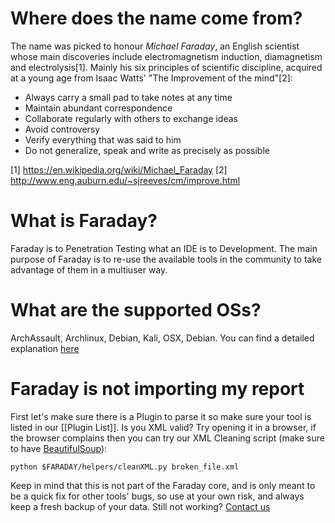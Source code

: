 # Where does the name come from?
The name was picked to honour *Michael Faraday*, an English scientist whose main discoveries include electromagnetism induction, diamagnetism and electrolysis[1]. Mainly his six principles of scientific discipline, acquired at a young age from Isaac Watts' "The Improvement of the mind"[2]:
* Always carry a small pad to take notes at any time
* Maintain abundant correspondence
* Collaborate regularly with others to exchange ideas
* Avoid controversy
* Verify everything that was said to him
* Do not generalize, speak and write as precisely as possible

[1] https://en.wikipedia.org/wiki/Michael_Faraday
[2] http://www.eng.auburn.edu/~sjreeves/cm/improve.html

# What is Faraday?
Faraday is to Penetration Testing what an IDE is to Development. The main purpose of Faraday is to re-use the available tools in the community to take advantage of them in a multiuser way.

# What are the supported OSs?
ArchAssault, Archlinux, Debian, Kali, OSX, Debian. You can find a detailed explanation [here](https://github.com/infobyte/faraday/wiki/FAQ) 

# Faraday is not importing my report
First let's make sure there is a Plugin to parse it so make sure your tool is listed in our [[Plugin List]].
Is you XML valid? Try opening it in a browser, if the browser complains then you can try our XML Cleaning script (make sure to have [BeautifulSoup](http://www.crummy.com/software/BeautifulSoup/bs4/doc/)):
```
python $FARADAY/helpers/cleanXML.py broken_file.xml
```
Keep in mind that this is not part of the Faraday core, and is only meant to be a quick fix for other tools' bugs, so use at your own risk, and always keep a fresh backup of your data.
Still not working? [Contact us](https://github.com/infobyte/faraday/issues)
